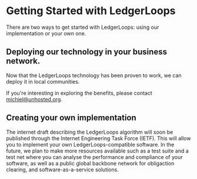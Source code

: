 # Getting Started with LedgerLoops
There are two ways to get started with LedgerLoops: using our implementation or your own one.

## Deploying our technology in your business network.
Now that the LedgerLoops technology has been proven to work, we can deploy it in local communities.

If you're interesting in exploring the benefits, please contact michiel@unhosted.org.

## Creating your own implementation
The internet draft describing the LedgerLoops algorithm will soon be published through the Internet Engineering Task Force (IETF).
This will allow you to implement your own LedgerLoops-compatible software.
In the future, we plan to make more resources available such as a test suite and a test net where you can analyse the performance
and compliance of your software, as well as a public global backbone network for obligaction clearing, and software-as-a-service solutions.
